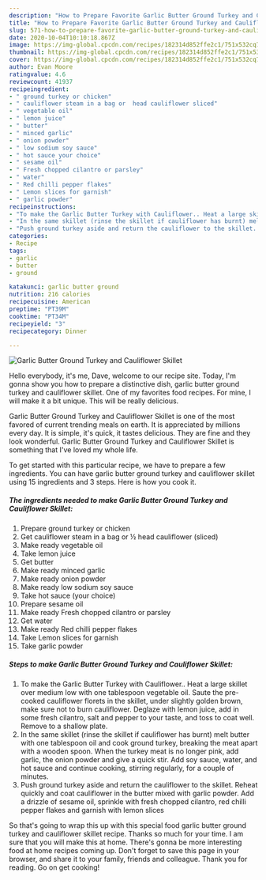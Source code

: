 ```yaml
---
description: "How to Prepare Favorite Garlic Butter Ground Turkey and Cauliflower Skillet"
title: "How to Prepare Favorite Garlic Butter Ground Turkey and Cauliflower Skillet"
slug: 571-how-to-prepare-favorite-garlic-butter-ground-turkey-and-cauliflower-skillet
date: 2020-10-04T10:10:18.867Z
image: https://img-global.cpcdn.com/recipes/182314d852ffe2c1/751x532cq70/garlic-butter-ground-turkey-and-cauliflower-skillet-recipe-main-photo.jpg
thumbnail: https://img-global.cpcdn.com/recipes/182314d852ffe2c1/751x532cq70/garlic-butter-ground-turkey-and-cauliflower-skillet-recipe-main-photo.jpg
cover: https://img-global.cpcdn.com/recipes/182314d852ffe2c1/751x532cq70/garlic-butter-ground-turkey-and-cauliflower-skillet-recipe-main-photo.jpg
author: Evan Moore
ratingvalue: 4.6
reviewcount: 41937
recipeingredient:
- " ground turkey or chicken"
- " cauliflower steam in a bag or  head cauliflower sliced"
- " vegetable oil"
- " lemon juice"
- " butter"
- " minced garlic"
- " onion powder"
- " low sodium soy sauce"
- " hot sauce your choice"
- " sesame oil"
- " Fresh chopped cilantro or parsley"
- " water"
- " Red chilli pepper flakes"
- " Lemon slices for garnish"
- " garlic powder"
recipeinstructions:
- "To make the Garlic Butter Turkey with Cauliflower.. Heat a large skillet over medium low with one tablespoon vegetable oil. Saute the pre-cooked cauliflower florets in the skillet, under slightly golden brown, make sure not to burn cauliflower. Deglaze with lemon juice, add in some fresh cilantro, salt and pepper to your taste, and toss to coat well. Remove to a shallow plate."
- "In the same skillet (rinse the skillet if cauliflower has burnt) melt butter with one tablespoon oil and cook ground turkey, breaking the meat apart with a wooden spoon. When the turkey meat is no longer pink, add garlic, the onion powder and give a quick stir. Add soy sauce, water, and hot sauce and continue cooking, stirring regularly, for a couple of minutes."
- "Push ground turkey aside and return the cauliflower to the skillet. Reheat quickly and coat cauliflower in the butter mixed with garlic powder. Add a drizzle of sesame oil, sprinkle with fresh chopped cilantro, red chilli pepper flakes and garnish with lemon slices"
categories:
- Recipe
tags:
- garlic
- butter
- ground

katakunci: garlic butter ground 
nutrition: 216 calories
recipecuisine: American
preptime: "PT39M"
cooktime: "PT34M"
recipeyield: "3"
recipecategory: Dinner

---
```



![Garlic Butter Ground Turkey and Cauliflower Skillet](https://img-global.cpcdn.com/recipes/182314d852ffe2c1/751x532cq70/garlic-butter-ground-turkey-and-cauliflower-skillet-recipe-main-photo.jpg)

Hello everybody, it's me, Dave, welcome to our recipe site. Today, I'm gonna show you how to prepare a distinctive dish, garlic butter ground turkey and cauliflower skillet. One of my favorites food recipes. For mine, I will make it a bit unique. This will be really delicious.



Garlic Butter Ground Turkey and Cauliflower Skillet is one of the most favored of current trending meals on earth. It is appreciated by millions every day. It is simple, it's quick, it tastes delicious. They are fine and they look wonderful. Garlic Butter Ground Turkey and Cauliflower Skillet is something that I've loved my whole life.


To get started with this particular recipe, we have to prepare a few ingredients. You can have garlic butter ground turkey and cauliflower skillet using 15 ingredients and 3 steps. Here is how you cook it.

<!--inarticleads1-->

##### The ingredients needed to make Garlic Butter Ground Turkey and Cauliflower Skillet:

1. Prepare  ground turkey or chicken
1. Get  cauliflower steam in a bag or ½ head cauliflower (sliced)
1. Make ready  vegetable oil
1. Take  lemon juice
1. Get  butter
1. Make ready  minced garlic
1. Make ready  onion powder
1. Make ready  low sodium soy sauce
1. Take  hot sauce (your choice)
1. Prepare  sesame oil
1. Make ready  Fresh chopped cilantro or parsley
1. Get  water
1. Make ready  Red chilli pepper flakes
1. Take  Lemon slices for garnish
1. Take  garlic powder




<!--inarticleads2-->

##### Steps to make Garlic Butter Ground Turkey and Cauliflower Skillet:

1. To make the Garlic Butter Turkey with Cauliflower.. Heat a large skillet over medium low with one tablespoon vegetable oil. Saute the pre-cooked cauliflower florets in the skillet, under slightly golden brown, make sure not to burn cauliflower. Deglaze with lemon juice, add in some fresh cilantro, salt and pepper to your taste, and toss to coat well. Remove to a shallow plate.
1. In the same skillet (rinse the skillet if cauliflower has burnt) melt butter with one tablespoon oil and cook ground turkey, breaking the meat apart with a wooden spoon. When the turkey meat is no longer pink, add garlic, the onion powder and give a quick stir. Add soy sauce, water, and hot sauce and continue cooking, stirring regularly, for a couple of minutes.
1. Push ground turkey aside and return the cauliflower to the skillet. Reheat quickly and coat cauliflower in the butter mixed with garlic powder. Add a drizzle of sesame oil, sprinkle with fresh chopped cilantro, red chilli pepper flakes and garnish with lemon slices




So that's going to wrap this up with this special food garlic butter ground turkey and cauliflower skillet recipe. Thanks so much for your time. I am sure that you will make this at home. There's gonna be more interesting food at home recipes coming up. Don't forget to save this page in your browser, and share it to your family, friends and colleague. Thank you for reading. Go on get cooking!
